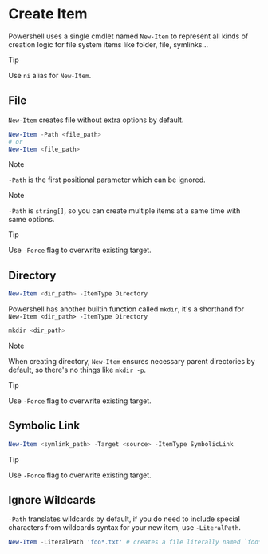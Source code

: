 # Create Item

Powershell uses a single cmdlet named `New-Item` to represent all kinds of creation logic for file system items like folder, file, symlinks...

> [!TIP]
> Use `ni` alias for `New-Item`.

## File

`New-Item` creates file without extra options by default.

```ps1
New-Item -Path <file_path>
# or
New-Item <file_path>
```

> [!NOTE]
> `-Path` is the first positional parameter which can be ignored.

> [!NOTE]
> `-Path` is `string[]`, so you can create multiple items at a same time with same options.

> [!TIP]
> Use `-Force` flag to overwrite existing target.

## Directory

```ps1
New-Item <dir_path> -ItemType Directory
```
Powershell has another builtin function called `mkdir`, it's a shorthand for `New-Item <dir_path> -ItemType Directory`

```ps1
mkdir <dir_path>
```

> [!NOTE]
> When creating directory, `New-Item` ensures necessary parent directories by default, so there's no things like `mkdir -p`.

> [!TIP]
> Use `-Force` flag to overwrite existing target.

## Symbolic Link

```ps1
New-Item <symlink_path> -Target <source> -ItemType SymbolicLink
```

> [!TIP]
> Use `-Force` flag to overwrite existing target.

## Ignore Wildcards

`-Path` translates wildcards by default, if you do need to include special characters from wildcards syntax for your new item, use `-LiteralPath`.

```ps1
New-Item -LiteralPath 'foo*.txt' # creates a file literally named `foo*.txt`
```
